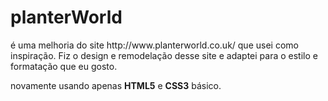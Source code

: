 # planterWorld

<p>é uma melhoria do site http://www.planterworld.co.uk/ que usei como inspiração. Fiz o design e remodelação desse site e adaptei para o estilo e formatação que eu gosto.</p>
  <p>novamente usando apenas <strong>HTML5</strong> e <strong>CSS3</strong> básico.</p>
  
